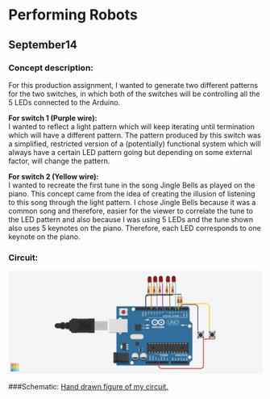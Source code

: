 # Performing Robots
## September14
### Concept description:
For this production assignment, I wanted to generate two different patterns for the two switches, in which both of the switches will be controlling all the 5 LEDs connected to the Arduino. <br /> 
<p>
  
  **For switch 1 (Purple wire):**  <br />
  I wanted to reflect a light pattern which will keep iterating until termination which will have a different pattern. The pattern produced by this switch was a simplified, restricted version of a (potentially) functional system which will always have a certain LED pattern going but depending on some external factor, will change the pattern.  
  </p>
 <p>
  
  **For switch 2 (Yellow wire):**  <br />
I wanted to recreate the first tune in the song Jingle Bells as played on the piano. This concept came from the idea of creating the illusion of listening to this song through the light pattern. I chose Jingle Bells because it was a common song and therefore, easier for the viewer to correlate the tune to the LED pattern and also because I was using 5 LEDs and the tune shown also uses 5 keynotes on the piano. Therefore, each LED corresponds to one keynote on the piano.
</p>

### Circuit: 
![](September14/circuit.png)

###Schematic: 
[Hand drawn figure of my circuit.](September14/schematic.png)
  
